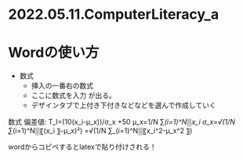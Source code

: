 # 2022.05.11.ComputerLiteracy_a
# Wordの使い方
- 数式
  - 挿入の一番右の数式
  - ここに数式を入力 が出る。
  - デザインタブで上付き下付きなどなどを選んで作成していく

数式
偏差値: T_I=(10(x_i-μ_x))/σ_x +50
μ_x=1/N ∑_(i=1)^N▒x_i
σ_x=√(1/N ∑_(i=1)^N▒〖(x_i 〗-μ_x)²) =√(1/N ∑_(i=1)^N▒〖x_i^2-μ_x^2 〗)

wordからコピペするとlatexで貼り付けされる！
